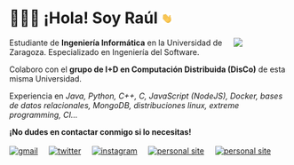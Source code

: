 # 👨🏽‍💻 ¡Hola! Soy Raúl <img src="https://raw.githubusercontent.com/ABSphreak/ABSphreak/master/gifs/Hi.gif" width="20px"> 

<img align='right' src='https://user-images.githubusercontent.com/5713670/87202985-820dcb80-c2b6-11ea-9f56-7ec461c497c3.gif' width='100"'>

Estudiante de **Ingeniería Informática** en la Universidad de Zaragoza. Especializado en Ingeniería del Software. 

Colaboro con el **grupo de I+D en Computación Distribuida (DisCo)** de esta misma Universidad. 

Experiencia en *Java, Python, C++, C, JavaScript (NodeJS), Docker, bases de datos relacionales, MongoDB, distribuciones linux, extreme programming, CI...*


**¡No dudes en contactar conmigo si lo necesitas!**
</br></br>
<a href="mailto:javierreraul@gmail.com"><img src="https://img.icons8.com/color/48/000000/gmail.png" width="48px" alt="gmail"></a> &nbsp; &nbsp;
<a href="https://twitter.com/rauljavierre"><img src="https://img.icons8.com/fluent/48/000000/twitter.png" alt="twitter"></a> &nbsp; &nbsp;
<a href="https://www.instagram.com/javierreraul"><img src="https://img.icons8.com/fluent/48/000000/instagram-new.png" alt="instagram"></a> &nbsp; &nbsp;
<a href="https://javierreraul.github.io/"><img src="https://img.icons8.com/fluent/48/000000/globe.png" alt="personal site"></a> &nbsp; &nbsp;
<a href="https://www.linkedin.com/in/raul-javierre/"><img src="https://img.icons8.com/color/48/000000/linkedin.png" alt="personal site"></a>
